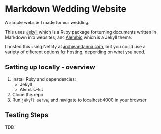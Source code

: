 # Markdown Wedding Website

A simple website I made for our wedding.

This uses [Jekyll](http://jekyllrb.com/) which is a Ruby package for turning documents written in Markdown into websites, and [Alembic](https://alembic.darn.es/) which is a Jekyll theme.

I hosted this using Netlify at [archieandanna.com](https://archieandanna.com/), but you could use a variety of different options for hosting, depending on what you need.

## Setting up locally - overview

1. Install Ruby and dependencies:
    - Jekyll
    - Alembic-kit
2. Clone this repo
3. Run `jekyll serve`, and navigate to localhost:4000 in your browser


## Testing Steps
TDB